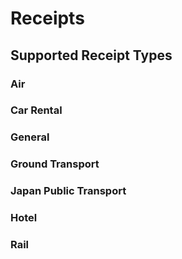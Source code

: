 # Receipts

## Supported Receipt Types

### Air

### Car Rental

### General

### Ground Transport

### Japan Public Transport

### Hotel

### Rail

